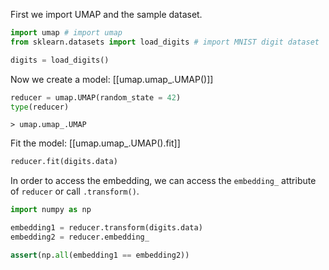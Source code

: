 
First we import UMAP and the sample dataset.
```python
import umap # import umap
from sklearn.datasets import load_digits # import MNIST digit dataset

digits = load_digits()
```

Now we create a model: [[umap.umap_.UMAP()]]
```python
reducer = umap.UMAP(random_state = 42)
type(reducer)
```

```
> umap.umap_.UMAP
```

Fit the model: [[umap.umap_.UMAP().fit]]
```python
reducer.fit(digits.data)
```



In order to access the embedding, we can access the `embedding_` attribute of `reducer` or call `.transform()`.
```python
import numpy as np

embedding1 = reducer.transform(digits.data)
embedding2 = reducer.embedding_

assert(np.all(embedding1 == embedding2))
```


